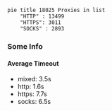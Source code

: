 
```mermaid
pie title 18025 Proxies in list
    "HTTP" : 13499
    "HTTPS": 3011
    "SOCKS" : 2893
```

### Some Info
#### Average Timeout

- mixed: 3.5s
- http: 1.6s
- https: 7.7s
- socks: 6.5s